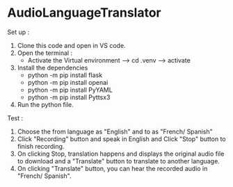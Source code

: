 # AudioLanguageTranslator
Set up : 
1) Clone this code and open in VS code.
2) Open the terminal :
     - Activate the Virtual environment --> cd .venv --> activate
3) Install the dependencies
   -  python -m pip install flask
   -  python -m pip install openai
   -  python -m pip install PyYAML
   -  python -m pip install Pyttsx3  
4) Run the python file.

Test :
1) Choose the from language as "English" and to as "French/ Spanish"
2) Click "Recording" button and speak in English and Click "Stop" button to finish recording.
3) On clicking Stop, translation happens and displays the original audio file to download and a "Translate" button to translate to another language.
4) On clicking "Translate" button, you can hear the recorded audio in "French/ Spanish".
